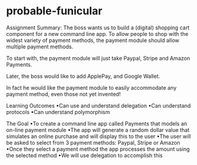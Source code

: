 # probable-funicular

Assignment Summary:
The boss wants us to build a (digital) shopping cart component for a new command line app. To allow people to shop with the widest variety of payment methods, the payment module should allow multiple payment methods.

To start with, the payment module will just take Paypal, Stripe and Amazon Payments.

Later, the boss would like to add ApplePay, and Google Wallet.

In fact he would like the payment module to easily accommodate any payment method, even those not yet invented!

Learning Outcomes
•Can use and understand delegation
•Can understand protocols
•Can understand polymorphism

The Goal
•To create a command line app called Payments that models an on-line payment module
•The app will generate a random dollar value that simulates an online purchase and will display this to the user
•The user will be asked to select from 3 payment methods: Paypal, Stripe or Amazon
•Once they select a payment method the app processes the amount using the selected method
•We will use delegation to accomplish this
